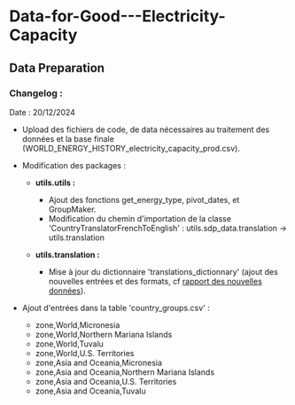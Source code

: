 # Data-for-Good---Electricity-Capacity

## Data Preparation


### Changelog :


Date : 20/12/2024 

- Upload des fichiers de code, de data nécessaires au traitement des données et la base finale (WORLD_ENERGY_HISTORY_electricity_capacity_prod.csv).

- Modification des packages :

    * **utils.utils :** 
        - Ajout des fonctions get_energy_type, pivot_dates, et GroupMaker.
        - Modification du chemin d'importation de la classe 'CountryTranslatorFrenchToEnglish' : utils.sdp_data.translation -> utils.translation


    * **utils.translation :** 
        - Mise à jour du dictionnaire 'translations_dictionnary' (ajout des nouvelles entrées et des formats, cf [rapport des nouvelles données](https://docs.google.com/document/d/1_N6c9uZ6bc9ptzN9NkBEj9vqvyBwxVPTkWuqwVx49rI/edit?tab=t.0)).

- Ajout d'entrées dans la table 'country_groups.csv' :

    * zone,World,Micronesia
    * zone,World,Northern Mariana Islands
    * zone,World,Tuvalu
    * zone,World,U.S. Territories
    * zone,Asia and Oceania,Micronesia
    * zone,Asia and Oceania,Northern Mariana Islands
    * zone,Asia and Oceania,U.S. Territories
    * zone,Asia and Oceania,Tuvalu


